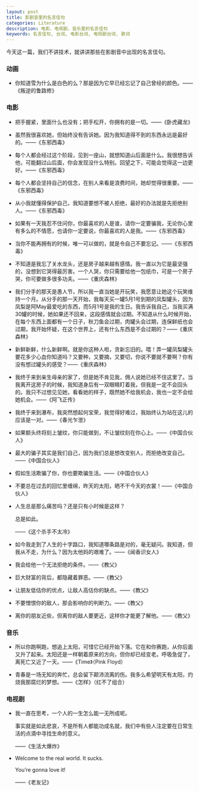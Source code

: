 ```yaml
---
layout: post
title: 影剧音里的名言佳句
categories: Literature
description: 电影、电视剧、音乐里的名言佳句
keywords: 名言佳句, 台词, 电影台词, 电视剧台词, 歌词
---
```


今天这一篇，我们不讲技术，就讲讲那些在影剧音中出现的名言佳句。

### 动画

- 你知道雪为什么是白色的么？那是因为它早已经忘记了自己曾经的颜色。——《叛逆的鲁路修》

### 电影

- 把手握紧，里面什么也没有；把手松开，你拥有的是一切。——《卧虎藏龙》

- 虽然我很喜欢她，但始终没有告诉她。因为我知道得不到的东西永远是最好的。——《东邪西毒》

- 每个人都会经过这个阶段，见到一座山，就想知道山后面是什么。我很想告诉他，可能翻过山后面，你会发现没什么特别。回望之下，可能会觉得这一边更好。——《东邪西毒》

- 每个人都会坚持自己的信念，在别人来看是浪费时间，她却觉得很重要。——《东邪西毒》

- 从小我就懂得保护自己，我知道要想不被人拒绝，最好的办法就是先拒绝别人。——《东邪西毒》

- 如果有一天我忍不住问你，你最喜欢的人是谁，请你一定要骗我，无论你心里有多么的不情愿，也请你一定要说，你最喜欢的人是我。——《东邪西毒》

- 当你不能再拥有的时候，唯一可以做的，就是令自己不要忘记。——《东邪西毒》

- 不知道是我忘了关水龙头，还是房子越来越有感情。我一直以为它是最坚强的，没想到它哭得最厉害。一个人哭，你只需要给他一包纸巾，可是一个房子哭，你可要做多很多功夫。——《重庆森林》

- 我们分手的那天是愚人节，所以我一直当她是开玩笑，我愿意让她这个玩笑维持一个月。从分手的那一天开始，我每天买一罐5月1号到期的凤梨罐头，因为凤梨是阿May最爱吃的东西，而5月1号是我的生日。我告诉我自己，当我买满30罐的时候，她如果还不回来，这段感情就会过期。不知道从什么时候开始，在每个东西上面都有一个日子，秋刀鱼会过期，肉罐头会过期，连保鲜纸也会过期，我开始怀疑，在这个世界上，还有什么东西是不会过期的？——《重庆森林》

- 新鲜新鲜，什么新鲜啊。就是你这种人啦，贪新忘旧的。喂！弄一罐凤梨罐头要花多少心血你知道吗？又要种，又要摘，又要切，你说不要就不要啊？你有没有想过罐头的感受？——《重庆森林》

- 我终于来到亲生母亲的家了，但是她不肯见我，佣人说她已经不住这里了。当我离开这房子的时候，我知道身后有一双眼睛盯着我，但我是一定不会回头的。我只不过想见见她，看看她的样子，既然她不给我机会，我也一定不会给她机会。——《阿飞正传》

- 我终于来到瀑布，我突然想起何宝荣，我觉得好难过，我始终认为站在这儿的应该是一对。——《春光乍泄》

- 如果额头终将刻上皱纹，你只能做到，不让皱纹刻在你心上。——《中国合伙人》

- 最大的骗子其实是我们自己，因为我们总是想改变别人，而拒绝改变自己。——《中国合伙人》

- 假如生活欺骗了你，你也要欺骗生活。——《中国合伙人》

- 不要总在过去的回忆里缠绵，昨天的太阳，晒不干今天的衣裳！——《中国合伙人》

- 人生总是那么痛苦吗？还是只有小时候是这样？ 

  总是如此。

  ——《这个杀手不太冷》

- 如今我走到了人生的十字路口，我知道哪条路是对的，毫无疑问。我知道，但我从不走，为什么？因为太他妈的艰难了。——《闻香识女人》

- 我会给他一个无法拒绝的条件。——《教父》

- 巨大财富的背后，都隐藏着罪恶。——《教父》

- 让朋友低估你的优点，让敌人高估你的缺点。——《教父》

- 不要憎恨你的敌人，那会影响你的判断力。——《教父》

- 离你的朋友近些，但离你的敌人要更近，这样你才能更了解他。——《教父》


### 音乐

- 所以你跑啊跑，想追上太阳，可惜它已经开始下落。它在和你赛跑，从你后面又升了起来。太阳还是一样朝着原来的方向，但你却已经变老。呼吸急促了，离死亡又近了一天。——《Time》（Pink Floyd）

- 青春是一场无知的奔忙，总会留下颠沛流离的伤。我多么希望明天有太阳，灼烧我那腐烂的梦想。——《怎样》（红不了组合）

### 电视剧

- 我一直在思考，一个人的一生怎么能一无所成呢。

  事实就是如此悲哀，不是所有人都能功成名就，我们中有些人注定要在日常生活的点滴中寻找生命的意义。

  ——《生活大爆炸》

- Welcome to the real world. It sucks.

  You’re gonna love it!

  ——《老友记》